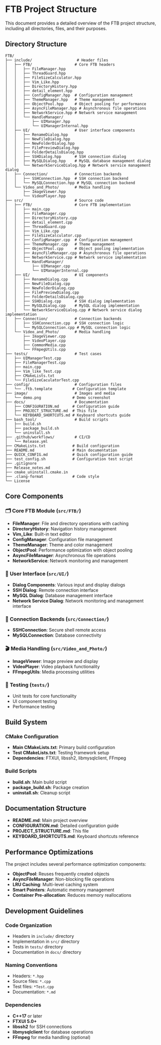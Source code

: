 # FTB Project Structure

This document provides a detailed overview of the FTB project structure, including all directories, files, and their purposes.

## Directory Structure

```
FTB/
├── include/                    # Header files
│   ├── FTB/                   # Core FTB headers
│   │   ├── FileManager.hpp
│   │   ├── ThreadGuard.hpp
│   │   ├── FileSizeCalculator.hpp
│   │   ├── Vim_Like.hpp
│   │   ├── DirectoryHistory.hpp
│   │   ├── detail_element.hpp
│   │   ├── ConfigManager.hpp  # Configuration management
│   │   ├── ThemeManager.hpp   # Theme management
│   │   ├── ObjectPool.hpp     # Object pooling for performance
│   │   ├── AsyncFileManager.hpp # Asynchronous file operations
│   │   ├── NetworkService.hpp # Network service management
│   │   └── HandleManager/
│   │       ├── UIManager.hpp
│   │       └── UIManagerInternal.hpp
│   ├── UI/                    # User interface components
│   │   ├── RenameDialog.hpp
│   │   ├── NewFileDialog.hpp
│   │   ├── NewFolderDialog.hpp
│   │   ├── FilePreviewDialog.hpp
│   │   ├── FolderDetailsDialog.hpp
│   │   ├── SSHDialog.hpp      # SSH connection dialog
│   │   ├── MySQLDialog.hpp    # MySQL database management dialog
│   │   └── NetworkServiceDialog.hpp # Network service management dialog
│   ├── Connection/            # Connection backends
│   │   ├── SSHConnection.hpp  # SSH connection backend
│   │   └── MySQLConnection.hpp # MySQL connection backend
│   └── Video_and_Photo/       # Media handling
│       ├── ImageViewer.hpp
│       └── VideoPlayer.hpp
├── src/                       # Source code
│   ├── FTB/                   # Core FTB implementation
│   │   ├── main.cpp
│   │   ├── FileManager.cpp
│   │   ├── DirectoryHistory.cpp
│   │   ├── detail_element.cpp
│   │   ├── ThreadGuard.cpp
│   │   ├── Vim_Like.cpp
│   │   ├── FileSizeCalculator.cpp
│   │   ├── ConfigManager.cpp  # Configuration management
│   │   ├── ThemeManager.cpp   # Theme management
│   │   ├── ObjectPool.cpp     # Object pooling implementation
│   │   ├── AsyncFileManager.cpp # Asynchronous file operations
│   │   ├── NetworkService.cpp # Network service implementation
│   │   └── HandleManager/
│   │       ├── UIManager.cpp
│   │       └── UIManagerInternal.cpp
│   ├── UI/                    # UI components
│   │   ├── RenameDialog.cpp
│   │   ├── NewFileDialog.cpp
│   │   ├── NewFolderDialog.cpp
│   │   ├── FilePreviewDialog.cpp
│   │   ├── FolderDetailsDialog.cpp
│   │   ├── SSHDialog.cpp      # SSH dialog implementation
│   │   ├── MySQLDialog.cpp    # MySQL dialog implementation
│   │   └── NetworkServiceDialog.cpp # Network service dialog implementation
│   ├── Connection/            # Connection backends
│   │   ├── SSHConnection.cpp  # SSH connection logic
│   │   └── MySQLConnection.cpp # MySQL connection logic
│   └── Video_and_Photo/       # Media handling
│       ├── ImageViewer.cpp
│       ├── VideoPlayer.cpp
│       ├── CommonMedia.cpp
│       └── FFmpegUtils.cpp
├── tests/                     # Test cases
│   ├── UIManagerTest.cpp
│   ├── FileManagerTest.cpp
│   ├── main.cpp
│   ├── Vim_like_Test.cpp
│   ├── CMakeLists.txt
│   └── FileSizeCaculatorTest.cpp
├── config/                    # Configuration files
│   └── .ftb.template         # Configuration template
├── image/                     # Images and media
│   └── demo.png              # Demo screenshot
├── docs/                      # Documentation
│   ├── CONFIGURATION.md      # Configuration guide
│   ├── PROJECT_STRUCTURE.md  # This file
│   └── KEYBOARD_SHORTCUTS.md # Keyboard shortcuts guide
├── bash_tool/                 # Build scripts
│   ├── build.sh
│   ├── package_build.sh
│   └── uninstall.sh
├── .github/workflows/         # CI/CD
│   └── Release.yml
├── CMakeLists.txt            # Build configuration
├── README.md                 # Main documentation
├── QUICK_CONFIG.md           # Quick configuration guide
├── test_config.sh            # Configuration test script
├── .gitignore
├── Release_notes.md
├── cmake_uninstall.cmake.in
├── .clang-format             # Code style
└── License
```

## Core Components

### 🗂️ **Core FTB Module** (`src/FTB/`)
- **FileManager**: File and directory operations with caching
- **DirectoryHistory**: Navigation history management
- **Vim_Like**: Built-in text editor
- **ConfigManager**: Configuration file management
- **ThemeManager**: Theme and color management
- **ObjectPool**: Performance optimization with object pooling
- **AsyncFileManager**: Asynchronous file operations
- **NetworkService**: Network monitoring and management

### 🎨 **User Interface** (`src/UI/`)
- **Dialog Components**: Various input and display dialogs
- **SSH Dialog**: Remote connection interface
- **MySQL Dialog**: Database management interface
- **Network Service Dialog**: Network monitoring and management interface

### 🔗 **Connection Backends** (`src/Connection/`)
- **SSHConnection**: Secure shell remote access
- **MySQLConnection**: Database connectivity

### 🎬 **Media Handling** (`src/Video_and_Photo/`)
- **ImageViewer**: Image preview and display
- **VideoPlayer**: Video playback functionality
- **FFmpegUtils**: Media processing utilities

### 🧪 **Testing** (`tests/`)
- Unit tests for core functionality
- UI component testing
- Performance testing

## Build System

### CMake Configuration
- **Main CMakeLists.txt**: Primary build configuration
- **Test CMakeLists.txt**: Testing framework setup
- **Dependencies**: FTXUI, libssh2, libmysqlclient, FFmpeg

### Build Scripts
- **build.sh**: Main build script
- **package_build.sh**: Package creation
- **uninstall.sh**: Cleanup script

## Documentation Structure

- **README.md**: Main project overview
- **CONFIGURATION.md**: Detailed configuration guide
- **PROJECT_STRUCTURE.md**: This file
- **KEYBOARD_SHORTCUTS.md**: Keyboard shortcuts reference

## Performance Optimizations

The project includes several performance optimization components:

- **ObjectPool**: Reuses frequently created objects
- **AsyncFileManager**: Non-blocking file operations
- **LRU Caching**: Multi-level caching system
- **Smart Pointers**: Automatic memory management
- **Container Pre-allocation**: Reduces memory reallocations

## Development Guidelines

### Code Organization
- Headers in `include/` directory
- Implementation in `src/` directory
- Tests in `tests/` directory
- Documentation in `docs/` directory

### Naming Conventions
- Headers: `*.hpp`
- Source files: `*.cpp`
- Test files: `*Test.cpp`
- Documentation: `*.md`

### Dependencies
- **C++17** or later
- **FTXUI 5.0+**
- **libssh2** for SSH connections
- **libmysqlclient** for database operations
- **FFmpeg** for media handling (optional)
